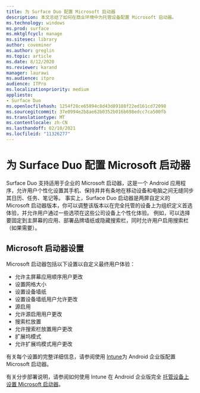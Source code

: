 ```yaml
---
title: 为 Surface Duo 配置 Microsoft 启动器
description: 本文总结了如何在商业环境中为托管设备配置 Microsoft 启动器。
ms.technology: windows
ms.prod: surface
ms.mktglfcycl: manage
ms.sitesec: library
author: coveminer
ms.author: greglin
ms.topic: article
ms.date: 8/12/2020
ms.reviewer: karand
manager: laurawi
ms.audience: itpro
audience: ITPro
ms.localizationpriority: medium
appliesto:
- Surface Duo
ms.openlocfilehash: 1254f28ce65894c8d43d89188f22ed161cd72098
ms.sourcegitcommit: 37e0994e2b8ae62b0352b016b698edcc7ca500fb
ms.translationtype: MT
ms.contentlocale: zh-CN
ms.lasthandoff: 02/10/2021
ms.locfileid: "11326277"
---
```

# 为 Surface Duo 配置 Microsoft 启动器

Surface Duo 支持适用于企业的 Microsoft 启动器，这是一个 Android 应用程序，允许用户个性化设置其手机、保持井井有条地在移动设备和电脑之间无缝同步其日历、任务、笔记等。 事实上，Surface Duo 启动器是两屏自定义的 Microsoft 启动器版本，你可以调整该版本以在完全托管的设备上为组织定义首选体验，并允许用户通过一些选项在这些公司设备上个性化体验。 例如，可以选择要固定到主屏幕的应用、部署品牌墙纸或隐藏搜索栏，同时允许用户启用搜索栏（如果需要）。

## Microsoft 启动器设置

Microsoft 启动器包括以下设置以自定义最终用户体验：


- 允许主屏幕应用顺序用户更改
- 设置网格大小
- 设置设备墙纸
- 设置设备墙纸用户允许更改
- 源启用
- 允许源启用用户更改
- 搜索栏放置
- 允许搜索栏放置用户更改
- 扩展坞模式
- 允许扩展坞模式用户更改

有关每个设置的完整详细信息，请参阅使用 [Intune](https://docs.microsoft.com/mem/intune/apps/configure-microsoft-launcher)为 Android 企业版配置 Microsoft 启动器。

有关分步部署说明，请参阅如何使用 Intune 在 Android 企业版完全 [托管设备上设置 Microsoft 启动器](https://techcommunity.microsoft.com/t5/intune-customer-success/how-to-setup-microsoft-launcher-on-android-enterprise-fully/ba-p/1482134)。
